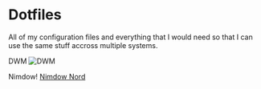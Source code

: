 # Dotfiles
All of my configuration files and everything that I would need so that I can use the same stuff accross multiple systems.

DWM
![DWM](https://user-images.githubusercontent.com/110750401/187095706-5929ffe7-8426-447e-b413-c299f9eafde9.png)

Nimdow!
[Nimdow Nord](https://user-images.githubusercontent.com/110750401/187095712-bd2e238a-3d84-453e-ba8e-11b08067814b.png)
